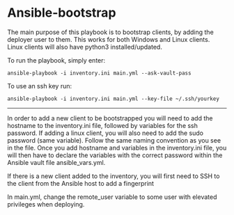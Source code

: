 # Ansible-bootstrap

The main purpose of this playbook is to bootstrap clients, by adding the deployer user to them. This works for both Windows and Linux clients. Linux clients will also have python3 installed/updated.

To run the playbook, simply enter:

`ansible-playbook -i inventory.ini main.yml --ask-vault-pass`

To use an ssh key run:

`ansible-playbook -i inventory.ini main.yml --key-file ~/.ssh/yourkey`

---

In order to add a new client to be bootstrapped you will need to add the hostname to the inventory.ini file, followed by variables for the ssh password. If adding a linux client, you will also need to add the sudo password (same variable). Follow the same naming convention as you see in the file. Once you add hostname and variables in the inventory.ini file, you will then have to declare the variables with the correct password within the Ansible vault file ansible_vars.yml.

If there is a new client added to the inventory, you will first need to SSH to the
client from the Ansible host to add a fingerprint

In main.yml, change the remote_user variable to some user with elevated privileges when deploying.
